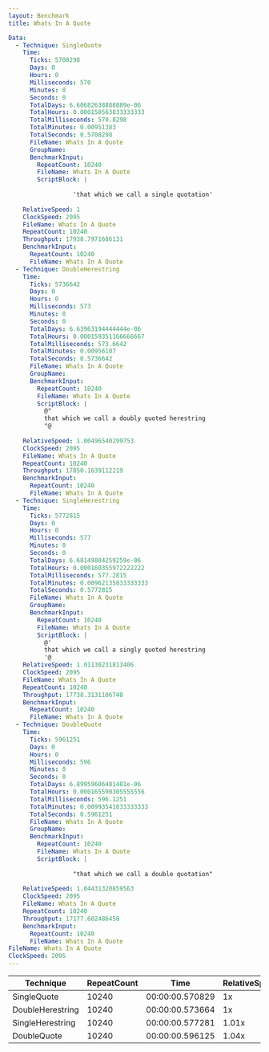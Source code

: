 ```yaml
---
layout: Benchmark
title: Whats In A Quote

Data: 
  - Technique: SingleQuote
    Time: 
      Ticks: 5708298
      Days: 0
      Hours: 0
      Milliseconds: 570
      Minutes: 0
      Seconds: 0
      TotalDays: 6.60682638888889e-06
      TotalHours: 0.000158563833333333
      TotalMilliseconds: 570.8298
      TotalMinutes: 0.00951383
      TotalSeconds: 0.5708298
      FileName: Whats In A Quote
      GroupName: 
      BenchmarkInput: 
        RepeatCount: 10240
        FileName: Whats In A Quote
        ScriptBlock: |
          
                  'that which we call a single quotation'
              
    RelativeSpeed: 1
    ClockSpeed: 2095
    FileName: Whats In A Quote
    RepeatCount: 10240
    Throughput: 17938.7971686131
    BenchmarkInput: 
      RepeatCount: 10240
      FileName: Whats In A Quote
  - Technique: DoubleHerestring
    Time: 
      Ticks: 5736642
      Days: 0
      Hours: 0
      Milliseconds: 573
      Minutes: 0
      Seconds: 0
      TotalDays: 6.63963194444444e-06
      TotalHours: 0.000159351166666667
      TotalMilliseconds: 573.6642
      TotalMinutes: 0.00956107
      TotalSeconds: 0.5736642
      FileName: Whats In A Quote
      GroupName: 
      BenchmarkInput: 
        RepeatCount: 10240
        FileName: Whats In A Quote
        ScriptBlock: |
          @"
          that which we call a doubly quoted herestring
          "@
              
    RelativeSpeed: 1.00496540299753
    ClockSpeed: 2095
    FileName: Whats In A Quote
    RepeatCount: 10240
    Throughput: 17850.1639112219
    BenchmarkInput: 
      RepeatCount: 10240
      FileName: Whats In A Quote
  - Technique: SingleHerestring
    Time: 
      Ticks: 5772815
      Days: 0
      Hours: 0
      Milliseconds: 577
      Minutes: 0
      Seconds: 0
      TotalDays: 6.68149884259259e-06
      TotalHours: 0.000160355972222222
      TotalMilliseconds: 577.2815
      TotalMinutes: 0.00962135833333333
      TotalSeconds: 0.5772815
      FileName: Whats In A Quote
      GroupName: 
      BenchmarkInput: 
        RepeatCount: 10240
        FileName: Whats In A Quote
        ScriptBlock: |
          @'
          that which we call a singly quoted herestring
          '@
    RelativeSpeed: 1.01130231813406
    ClockSpeed: 2095
    FileName: Whats In A Quote
    RepeatCount: 10240
    Throughput: 17738.3131106748
    BenchmarkInput: 
      RepeatCount: 10240
      FileName: Whats In A Quote
  - Technique: DoubleQuote
    Time: 
      Ticks: 5961251
      Days: 0
      Hours: 0
      Milliseconds: 596
      Minutes: 0
      Seconds: 0
      TotalDays: 6.89959606481481e-06
      TotalHours: 0.000165590305555556
      TotalMilliseconds: 596.1251
      TotalMinutes: 0.00993541833333333
      TotalSeconds: 0.5961251
      FileName: Whats In A Quote
      GroupName: 
      BenchmarkInput: 
        RepeatCount: 10240
        FileName: Whats In A Quote
        ScriptBlock: |
          
                  "that which we call a double quotation"
              
    RelativeSpeed: 1.04431320859563
    ClockSpeed: 2095
    FileName: Whats In A Quote
    RepeatCount: 10240
    Throughput: 17177.602486458
    BenchmarkInput: 
      RepeatCount: 10240
      FileName: Whats In A Quote
FileName: Whats In A Quote
ClockSpeed: 2095
---
```





|Technique       |RepeatCount|Time           |RelativeSpeed|Throughput|
|----------------|-----------|---------------|-------------|----------|
|SingleQuote     |10240      |00:00:00.570829|1x           |17938.8/s |
|DoubleHerestring|10240      |00:00:00.573664|1x           |17850.16/s|
|SingleHerestring|10240      |00:00:00.577281|1.01x        |17738.31/s|
|DoubleQuote     |10240      |00:00:00.596125|1.04x        |17177.6/s |
